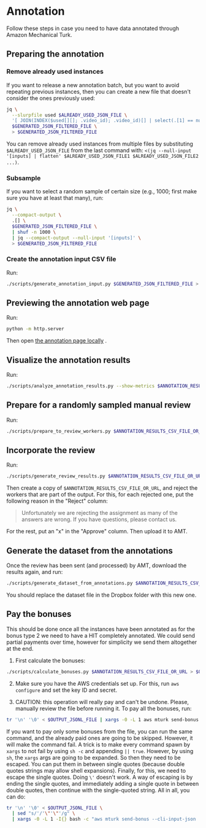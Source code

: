 # Annotation

Follow these steps in case you need to have data annotated through Amazon Mechanical Turk.

## Preparing the annotation

### Remove already used instances

If you want to release a new annotation batch, but you want to avoid repeating previous instances, then you can 
create a new file that doesn't consider the ones previously used:

```bash
jq \
  --slurpfile used $ALREADY_USED_JSON_FILE \
  '[ JOIN(INDEX($used[][]; .video_id); .video_id)[] | select(.[1] == null) | .[0] ]' \
  $GENERATED_JSON_FILTERED_FILE \
  > $GENERATED_JSON_FILTERED_FILE
```

You can remove already used instances from multiple files by substituting `$ALREADY_USED_JSON_FILE` from the last
command with: `<(jq --null-input '[inputs] | flatten' $ALREADY_USED_JSON_FILE1 $ALREADY_USED_JSON_FILE2 ...)`.

### Subsample

If you want to select a random sample of certain size (e.g., 1000; first make sure you have at least that many), run:

```bash
jq \
  --compact-output \
  .[] \
  $GENERATED_JSON_FILTERED_FILE \
  | shuf -n 1000 \
  | jq --compact-output --null-input '[inputs]' \
  > $GENERATED_JSON_FILTERED_FILE
```

### Create the annotation input CSV file

Run:

```bash
./scripts/generate_annotation_input.py $GENERATED_JSON_FILTERED_FILE > $MTURK_INPUT_CSV_FILE
```

## Previewing the annotation web page

Run:

```bash
python -m http.server
```

Then open
[the annotation page locally](http://localhost:8000/annotation_page/amt_testing_page.html?templatePagePath=annotation.html&dataPath=../$MTURK_INPUT_CSV_FILE)
.

## Visualize the annotation results

Run:

```bash
./scripts/analyze_annotation_results.py --show-metrics $ANNOTATION_RESULTS_CSV_FILE_OR_URL > $OUTPUT_TXT_FILE
```

## Prepare for a randomly sampled manual review

Run:

```bash
./scripts/prepare_to_review_workers.py $ANNOTATION_RESULTS_CSV_FILE_OR_URL > $OUTPUT_CSV_FILE
```

## Incorporate the review

Run:

```bash
./scripts/generate_review_results.py $ANNOTATION_RESULTS_CSV_FILE_OR_URL $REVIEWED_CSV_FILE
```

Then create a copy of `$ANNOTATION_RESULTS_CSV_FILE_OR_URL`, and reject the workers that are part of the output. For 
this, for each rejected one, put the following reason in the "Reject" column:

> Unfortunately we are rejecting the assignment as many of the answers are wrong. If you have questions, please contact
> us.

For the rest, put an "x" in the "Approve" column. Then upload it to AMT.

## Generate the dataset from the annotations

Once the review has been sent (and processed) by AMT, download the results again, and run:

```bash
./scripts/generate_dataset_from_annotations.py $ANNOTATION_RESULTS_CSV_FILE_OR_URL > $DATASET_JSON_FILE
```

You should replace the dataset file in the Dropbox folder with this new one.

## Pay the bonuses

This should be done once all the instances have been annotated as for the bonus type 2 we need to have a HIT 
completely annotated. We could send partial payments over time, however for simplicity we send them altogether at 
the end.

1. First calculate the bonuses:

```bash
./scripts/calculate_bonuses.py $ANNOTATION_RESULTS_CSV_FILE_OR_URL > $OUTPUT_JSONL_FILE
```

2. Make sure you have the AWS credentials set up. For this, run `aws configure` and set the key ID and secret.
   
3. CAUTION: this operation will really pay and can't be undone. Please, manually review the file 
   before running it. To pay all the bonuses, run:

```bash
tr '\n' '\0' < $OUTPUT_JSONL_FILE | xargs -0 -L 1 aws mturk send-bonus --cli-input-json
```

If you want to pay only some bonuses from the file, you can run the same command, and the already paid ones are 
going to be skipped. However, it will make the command fail. A trick is to make every command spawn by `xargs` to not 
fail by using `sh -c` and appending `|| true`. However, by using `sh`, the `xargs` args are going to be expanded. So 
then they need to be escaped. You can put them in between single quotes (because double quotes strings may allow 
shell expansions). Finally, for this, we need to escape the single quotes. Doing `\'` doesn't work. A way of 
escaping is by ending the single quotes, and immediately adding a single quote in between double quotes, then 
continue with the single-quoted string. All in all, you can do: 

```bash
tr '\n' '\0' < $OUTPUT_JSONL_FILE \
  | sed "s/'/'\"'\"'/g" \
  | xargs -0 -L 1 -I{} bash -c "aws mturk send-bonus --cli-input-json '{}' || true"
```
